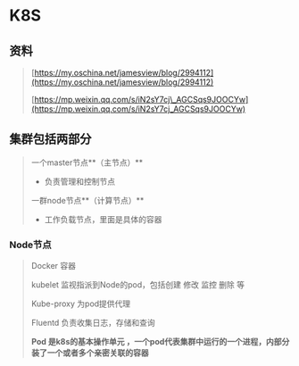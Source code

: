 # K8S

## 资料

> [https://my.oschina.net/jamesview/blog/2994112](https://my.oschina.net/jamesview/blog/2994112)
>
> [https://mp.weixin.qq.com/s/iN2sY7cj\_AGCSqs9JOOCYw](https://mp.weixin.qq.com/s/iN2sY7cj_AGCSqs9JOOCYw)

## 集群包括两部分

> 一个master节点**（主节点）**
>
> * 负责管理和控制节点
>
> 一群node节点**（计算节点）**
>
> * 工作负载节点，里面是具体的容器

### Node节点

> Docker  容器
>
> kubelet  监视指派到Node的pod，包括创建 修改 监控 删除 等
>
> Kube-proxy  为pod提供代理
>
> Fluentd 负责收集日志，存储和查询
>
> **Pod 是k8s的基本操作单元 ，一个pod代表集群中运行的一个进程，内部分装了一个或者多个亲密关联的容器**



